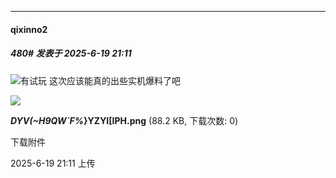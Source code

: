 ﻿
*****

####  qixinno2  
##### 480#       发表于 2025-6-19 21:11

<img src="https://static.stage1st.com/image/smiley/face2017/067.png" referrerpolicy="no-referrer">有试玩 这次应该能真的出些实机爆料了吧

<img src="https://img.stage1st.com/forum/202506/19/211124ox7mf6lnnl7hx000.png" referrerpolicy="no-referrer">

<strong>_DYV(~H9QW`F%_}YZYI[IPH.png</strong> (88.2 KB, 下载次数: 0)

下载附件

2025-6-19 21:11 上传

